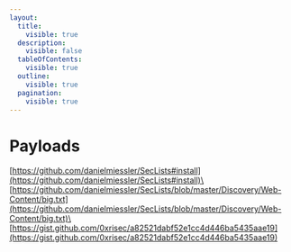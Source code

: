 ```yaml
---
layout:
  title:
    visible: true
  description:
    visible: false
  tableOfContents:
    visible: true
  outline:
    visible: true
  pagination:
    visible: true
---
```


# Payloads

[https://github.com/danielmiessler/SecLists#install](https://github.com/danielmiessler/SecLists#install)\
[https://github.com/danielmiessler/SecLists/blob/master/Discovery/Web-Content/big.txt](https://github.com/danielmiessler/SecLists/blob/master/Discovery/Web-Content/big.txt)\
[https://gist.github.com/0xrisec/a82521dabf52e1cc4d446ba5435aae19](https://gist.github.com/0xrisec/a82521dabf52e1cc4d446ba5435aae19)

